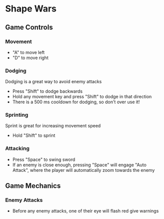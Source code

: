 # Shape Wars

## Game Controls

### Movement

- "A" to move left
- "D" to move right

### Dodging

Dodging is a great way to avoid enemy attacks

- Press "Shift" to dodge backwards
- Hold any movement key and press "Shift" to dodge in that direction
- There is a 500 ms cooldown for dodging, so don't over use it!

### Sprinting

Sprint is great for increasing movement speed

- Hold "Shift" to sprint

### Attacking

- Press "Space" to swing sword
- If an enemy is close enough, pressing "Space" will engage "Auto Attack", where the player will automatically zoom towards the enemy

## Game Mechanics

### Enemy Attacks

- Before any enemy attacks, one of their eye will flash red give warnings
